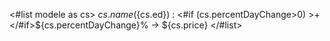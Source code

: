 <#list modele as cs>
${cs.name}(${cs.ed}) : <#if (cs.percentDayChange>0) >+</#if>${cs.percentDayChange}% -> ${cs.price}
</#list>